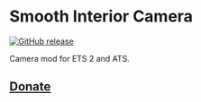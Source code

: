 # Smooth Interior Camera

[![GitHub release](https://img.shields.io/github/release/Harry09/Smooth-Interior-Camera.svg)](https://github.com/Harry09/Smooth-Interior-Camera/releases/tag/1.3.1.0)

Camera mod for ETS 2 and ATS.

## [Donate](https://www.paypal.me/PiotrKrupa/0usd)

